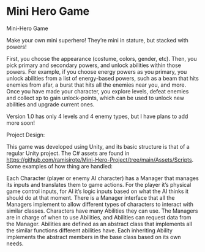 # Mini Hero Game
Mini-Hero Game

Make your own mini superhero!  They’re mini in stature, but stacked with powers!

First, you choose the appearance (costume, colors, gender, etc). Then, you pick primary and secondary powers, and unlock abilities within those powers. For example, if you choose energy powers as you primary, you unlock abilities from a list of energy-based powers, such as a beam that hits enemies from afar, a burst that hits all the enemies near you, and more.
Once you have made your character, you explore levels, defeat enemies and collect xp to gain unlock-points, which can be used to unlock new abilities and upgrade current ones. 

Version 1.0 has only 4 levels and 4 enemy types, but I have plans to add more soon!


Project Design:

This game was developed using Unity, and its basic structure is that of a regular Unity project. The C# assets are found in https://github.com/ramisirote/Mini-Hero-Project/tree/main/Assets/Scripts.
Some examples of how thing are handled:
 
Each Character (player or enemy AI character) has a Manager that manages its inputs and translates them to game actions. For the player it’s physical game control inputs, for AI it’s logic inputs based on what the AI thinks it should do at that moment. 
There is a Manager interface that all the Managers implement to allow different types of characters to interact with similar classes. Characters have many Abilities they can use. The Managers are in charge of when to use Abilities, and Abilities can request data from the Manager. Abilities are defined as an abstract class that implements all the similar functions different abilities have. Each inheriting Ability implements the abstract members in the base class based on its own needs.